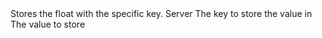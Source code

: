 <function name="SetFloat" parent="IGameEvent" type="classfunc">
	<description>
		Stores the float with the specific key.
		<added version="0.5"></added>
	</description>
	<realm>Server</realm>
	<args>
		<arg name="key" type="string">The key to store the value in</arg>
		<arg name="value" type="number">The value to store</arg>
	</args>
</function>